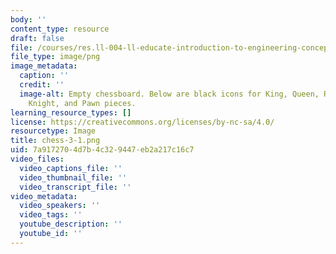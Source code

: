 ```yaml
---
body: ''
content_type: resource
draft: false
file: /courses/res.ll-004-ll-educate-introduction-to-engineering-concepts-spring-2022/chess-3-1.png
file_type: image/png
image_metadata:
  caption: ''
  credit: ''
  image-alt: Empty chessboard. Below are black icons for King, Queen, Rook, Bishop,
    Knight, and Pawn pieces.
learning_resource_types: []
license: https://creativecommons.org/licenses/by-nc-sa/4.0/
resourcetype: Image
title: chess-3-1.png
uid: 7a917270-4d7b-4c32-9447-eb2a217c16c7
video_files:
  video_captions_file: ''
  video_thumbnail_file: ''
  video_transcript_file: ''
video_metadata:
  video_speakers: ''
  video_tags: ''
  youtube_description: ''
  youtube_id: ''
---
```

